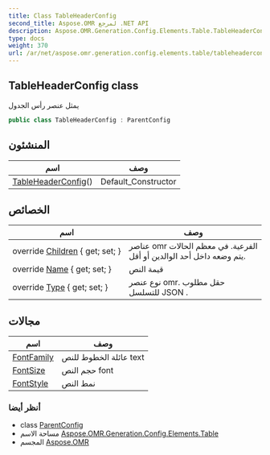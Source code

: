 ```yaml
---
title: Class TableHeaderConfig
second_title: Aspose.OMR لمرجع .NET API
description: Aspose.OMR.Generation.Config.Elements.Table.TableHeaderConfig فصل. يمثل عنصر رأس الجدول
type: docs
weight: 370
url: /ar/net/aspose.omr.generation.config.elements.table/tableheaderconfig/
---
```

## TableHeaderConfig class

يمثل عنصر رأس الجدول

```csharp
public class TableHeaderConfig : ParentConfig
```

## المنشئون

| اسم | وصف |
| --- | --- |
| [TableHeaderConfig](tableheaderconfig/)() | Default_Constructor |

## الخصائص

| اسم | وصف |
| --- | --- |
| override [Children](../../aspose.omr.generation.config.elements.table/tableheaderconfig/children/) { get; set; } | عناصر omr الفرعية. في معظم الحالات يتم وضعه داخل أحد الوالدين أو أقل. |
| override [Name](../../aspose.omr.generation.config.elements.table/tableheaderconfig/name/) { get; set; } | قيمة النص |
| override [Type](../../aspose.omr.generation.config.elements.table/tableheaderconfig/type/) { get; set; } | نوع عنصر omr. حقل مطلوب للتسلسل JSON . |

## مجالات

| اسم | وصف |
| --- | --- |
| [FontFamily](../../aspose.omr.generation.config.elements.table/tableheaderconfig/fontfamily/) | عائلة الخطوط للنص text |
| [FontSize](../../aspose.omr.generation.config.elements.table/tableheaderconfig/fontsize/) | حجم النص font |
| [FontStyle](../../aspose.omr.generation.config.elements.table/tableheaderconfig/fontstyle/) | نمط النص |

### أنظر أيضا

* class [ParentConfig](../../aspose.omr.generation.config/parentconfig/)
* مساحة الاسم [Aspose.OMR.Generation.Config.Elements.Table](../../aspose.omr.generation.config.elements.table/)
* المجسم [Aspose.OMR](../../)


